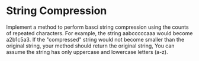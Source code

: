 # String Compression

Implement a method to perform basci string compression using the counts of repeated characters. For example, the string aabcccccaaa would become a2b1c5a3. If the "compressed" string would not become smaller than the original string, your method should return the original string, You can assume the string has only uppercase and lowercase letters (a-z).